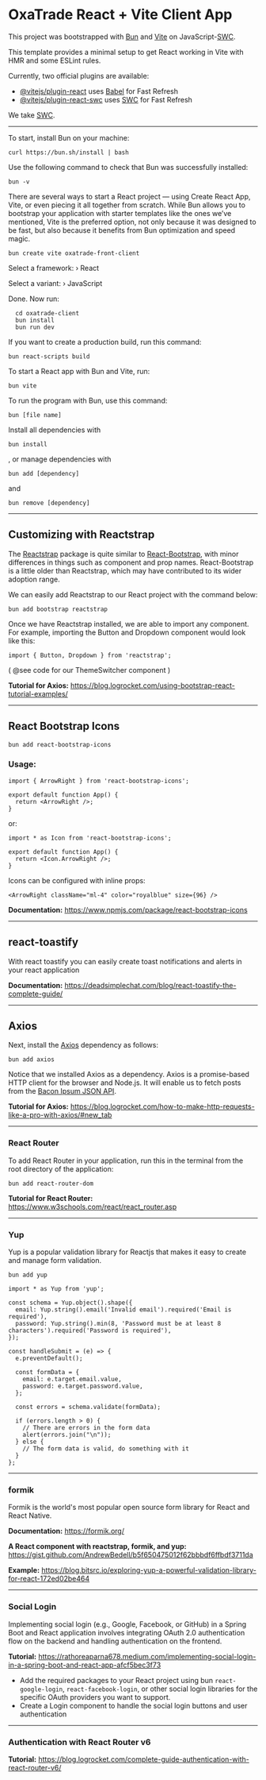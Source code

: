 # OxaTrade React + Vite Client App

This project was bootstrapped with [Bun](https://bun.sh/) and [Vite](https://vitest.dev/) on JavaScript-[SWC](https://swc.rs).

This template provides a minimal setup to get React working in Vite with HMR and some ESLint rules.

Currently, two official plugins are available:

- [@vitejs/plugin-react](https://github.com/vitejs/vite-plugin-react/blob/main/packages/plugin-react/README.md) uses [Babel](https://babeljs.io/) for Fast Refresh
- [@vitejs/plugin-react-swc](https://github.com/vitejs/vite-plugin-react-swc) uses [SWC](https://swc.rs/) for Fast Refresh

We take [SWC](https://swc.rs/).
___

To start, install Bun on your machine:

```
curl https://bun.sh/install | bash
```

Use the following command to check that Bun was successfully installed:

```
bun -v
```

There are several ways to start a React project — using Create React App, Vite, or even piecing it all together from scratch. While Bun allows you to bootstrap your application with starter templates like the ones we’ve mentioned, Vite is the preferred option, not only because it was designed to be fast, but also because it benefits from Bun optimization and speed magic.

```
bun create vite oxatrade-front-client
```
Select a framework: › React

Select a variant: › JavaScript

Done. Now run:

```
  cd oxatrade-client
  bun install
  bun run dev
```
If you want to create a production build, run this command:

```
bun react-scripts build
```

To start a React app with Bun and Vite, run:

```
bun vite
```

To run the program with Bun, use this command:

```
bun [file name]
```

Install all dependencies with

```
bun install
```

, or manage dependencies with

```
bun add [dependency]
```
and

```
bun remove [dependency]
```
___

## Customizing with Reactstrap

The [Reactstrap](https://www.npmjs.com/package/reactstrap) package is quite similar to [React-Bootstrap](https://www.npmjs.com/package/react-bootstrap), with minor differences in things such as component and prop names. React-Bootstrap is a little older than Reactstrap, which may have contributed to its wider adoption range.

We can easily add Reactstrap to our React project with the command below:

```
bun add bootstrap reactstrap
```

Once we have Reactstrap installed, we are able to import any component. For example, importing the Button and Dropdown component would look like this:

```
import { Button, Dropdown } from 'reactstrap';
```

( @see code for our ThemeSwitcher component )

<b>Tutorial for Axios:</b> https://blog.logrocket.com/using-bootstrap-react-tutorial-examples/

___

## React Bootstrap Icons

```
bun add react-bootstrap-icons
```

### Usage:

```
import { ArrowRight } from 'react-bootstrap-icons';

export default function App() {
  return <ArrowRight />;
}
```

or:

```
import * as Icon from 'react-bootstrap-icons';

export default function App() {
  return <Icon.ArrowRight />;
}
```

Icons can be configured with inline props:

```
<ArrowRight className="ml-4" color="royalblue" size={96} />
```

<b>Documentation:</b> https://www.npmjs.com/package/react-bootstrap-icons

___

## react-toastify

With react toastify you can easily create toast notifications and alerts in your react application

<b>Documentation:</b> https://deadsimplechat.com/blog/react-toastify-the-complete-guide/
___

## Axios

Next, install the [Axios](https://github.com/axios/axios) dependency as follows:

```
bun add axios
```

Notice that we installed Axios as a dependency. Axios is a promise-based HTTP client for the browser and Node.js. It will enable us to fetch posts from the [Bacon Ipsum JSON API](https://baconipsum.com/json-api/).

<b>Tutorial for Axios:</b> https://blog.logrocket.com/how-to-make-http-requests-like-a-pro-with-axios/#new_tab

___

### React Router

To add React Router in your application, run this in the terminal from the root directory of the application:

```
bun add react-router-dom
```

<b>Tutorial for React Router:</b> https://www.w3schools.com/react/react_router.asp

___

### Yup

Yup is a popular validation library for Reactjs that makes it easy to create and manage form validation.

```
bun add yup
```

```
import * as Yup from 'yup';

const schema = Yup.object().shape({
  email: Yup.string().email('Invalid email').required('Email is required'),
  password: Yup.string().min(8, 'Password must be at least 8 characters').required('Password is required'),
});

const handleSubmit = (e) => {
  e.preventDefault();

  const formData = {
    email: e.target.email.value,
    password: e.target.password.value,
  };

  const errors = schema.validate(formData);

  if (errors.length > 0) {
    // There are errors in the form data
    alert(errors.join("\n"));
  } else {
    // The form data is valid, do something with it
  }
};
```
___

### formik

Formik is the world's most popular open source form library for React and React Native.

<b>Documentation:</b> https://formik.org/

<b>A React component with reactstrap, formik, and yup:</b> https://gist.github.com/AndrewBedell/b5f650475012f62bbbdf6ffbdf3711da

<b>Example:</b> https://blog.bitsrc.io/exploring-yup-a-powerful-validation-library-for-react-172ed02be464
___

### Social Login

Implementing social login (e.g., Google, Facebook, or GitHub) in a Spring Boot and React application involves integrating OAuth 2.0 authentication flow on the backend and handling authentication on the frontend.

<b>Tutorial:</b> https://rathoreaparna678.medium.com/implementing-social-login-in-a-spring-boot-and-react-app-afcf5bec3f73

- Add the required packages to your React project using bun `react-google-login`, `react-facebook-login`, or other social login libraries for the specific OAuth providers you want to support.
- Create a Login component to handle the social login buttons and user authentication

___

### Authentication with React Router v6

<b>Tutorial:</b> https://blog.logrocket.com/complete-guide-authentication-with-react-router-v6/
